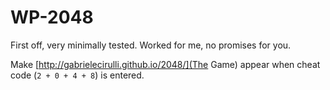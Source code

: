 WP-2048
=======

First off, very minimally tested. Worked for me, no promises for you.

Make [http://gabrielecirulli.github.io/2048/](The Game) appear when cheat code (`2 + 0 + 4 + 8`) is entered.